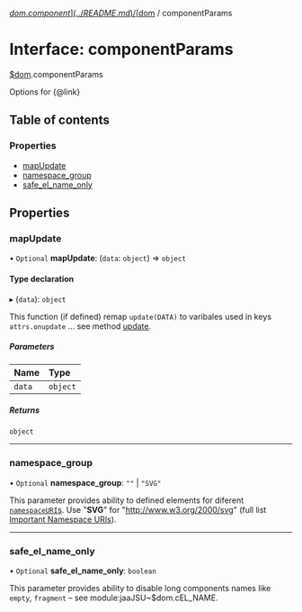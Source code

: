 [$dom.component](../README.md) / [$dom](../modules/dom.md) / componentParams

# Interface: componentParams

[$dom](../modules/dom.md).componentParams

Options for {@link}

## Table of contents

### Properties

- [mapUpdate](dom.componentParams.md#mapupdate)
- [namespace\_group](dom.componentParams.md#namespace_group)
- [safe\_el\_name\_only](dom.componentParams.md#safe_el_name_only)

## Properties

### mapUpdate

• `Optional` **mapUpdate**: (`data`: `object`) => `object`

#### Type declaration

▸ (`data`): `object`

This function (if defined) remap `update(DATA)` to varibales used in keys `attrs.onupdate` … see method [update](dom.component_mainOut.md#update).

##### Parameters

| Name | Type |
| :------ | :------ |
| `data` | `object` |

##### Returns

`object`

___

### namespace\_group

• `Optional` **namespace\_group**: ``""`` \| ``"SVG"``

This parameter provides ability to defined elements for diferent [`namespaceURI`s](https://developer.mozilla.org/en-US/docs/Web/API/Element/namespaceURI). Use "__SVG__" for "http://www.w3.org/2000/svg" (full list [Important Namespace URIs](https://developer.mozilla.org/en-US/docs/Web/API/Document/createElementNS#Important_Namespace_URIs)).

___

### safe\_el\_name\_only

• `Optional` **safe\_el\_name\_only**: `boolean`

This parameter provides ability to disable long components names like `empty`, `fragment` – see module:jaaJSU~$dom.cEL_NAME.
